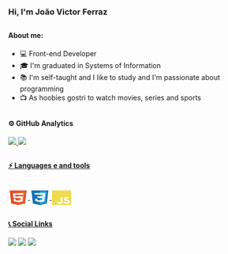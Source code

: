 ### Hi, I'm João Victor Ferraz

##

#### About me:

- 💻 Front-end Developer
- 🎓 I'm graduated in Systems of Information
- 📚 I'm self-taught and I like to study and I'm passionate about programming
- 📺 As hoobies gostri to watch movies, series and sports

##

#### ⚙ GitHub Analytics
<div>
 <a href="https://github.com/Ferraz25">
  <img height="180em" src="https://github-readme-stats.vercel.app/api?username=Ferraz25&show_icons=true&theme=dark&include_all_commits=true&count_private=true"/>
  <img height="180em" src="https://github-readme-stats.vercel.app/api/top-langs/?username=Ferraz25&layout=compact&langs_count=7&theme=dark"/>
</div>
 
 ##
 
 #### ⚡ Languages e and tools
 
 <div style="display: inline_block"><br>
  <img align="center" alt="Joao-HTML" height="30" width="40" src="https://raw.githubusercontent.com/devicons/devicon/master/icons/html5/html5-original.svg">
  <img align="center" alt="Joao-CSS" height="30" width="40" src="https://raw.githubusercontent.com/devicons/devicon/master/icons/css3/css3-original.svg">
  <img align="center" alt="Joao-Js" height="30" width="40" src="https://raw.githubusercontent.com/devicons/devicon/master/icons/javascript/javascript-plain.svg">
</div>

##
 
#### 📞 Social Links
 
  <a href="https://www.instagram.com/victorferraz54/" target="_blank"><img src="https://img.shields.io/badge/-Instagram-%23E4405F?style=for-the-badge&logo=instagram&logoColor=white" target="_blank"></a> 
  <a href = "mailto:victorferraz244@gmail.com"><img src="https://img.shields.io/badge/-Gmail-%23333?style=for-the-badge&logo=gmail&logoColor=white" target="_blank"></a>
  <a href="https://www.linkedin.com/in/jo%C3%A3o-victor-b4877a148/" target="_blank"><img src="https://img.shields.io/badge/-LinkedIn-%230077B5?style=for-the-badge&logo=linkedin&logoColor=white" target="_blank"></a> 
